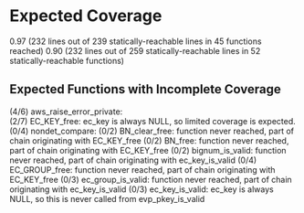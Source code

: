 # Expected Coverage 

0.97 (232 lines out of 239 statically-reachable lines in 45 functions reached)
0.90 (232 lines out of 259 statically-reachable lines in 52 statically-reachable functions)

## Expected Functions with Incomplete Coverage 

(4/6) aws_raise_error_private:	
(2/7) EC_KEY_free: ec_key is always NULL, so limited coverage is expected. 
(0/4) nondet_compare: 
(0/2) BN_clear_free: function never reached, part of chain originating with EC_KEY_free
(0/2) BN_free: function never reached, part of chain originating with EC_KEY_free
(0/2) bignum_is_valid: function never reached, part of chain originating with ec_key_is_valid
(0/4) EC_GROUP_free: function never reached, part of chain originating with EC_KEY_free
(0/3) ec_group_is_valid: function never reached, part of chain originating with ec_key_is_valid
(0/3) ec_key_is_valid: ec_key is always NULL, so this is never called from evp_pkey_is_valid